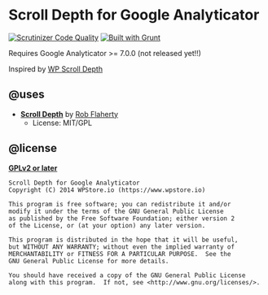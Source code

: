 # Scroll Depth for Google Analyticator
[![Scrutinizer Code Quality](https://scrutinizer-ci.com/g/WPStore/scroll-depth-for-ga/badges/quality-score.png?b=master)](https://scrutinizer-ci.com/g/WPStore/scroll-depth-for-ga/?branch=master)
[![Built with Grunt](https://cdn.gruntjs.com/builtwith.png)](http://gruntjs.com/)

Requires Google Analyticator >= 7.0.0 (not released yet!!)

Inspired by [WP Scroll Depth](https://wordpress.org/plugins/wp-scroll-depth/)

## @uses
- __[Scroll Depth](https://github.com/robflaherty/jquery-scrolldepth)__ by [Rob Flaherty](https://github.com/robflaherty)
  - License: MIT/GPL

## @license
__[GPLv2 or later](http://www.gnu.org/licenses/gpl-2.0.html)__

```
Scroll Depth for Google Analyticator
Copyright (C) 2014 WPStore.io (https://www.wpstore.io)

This program is free software; you can redistribute it and/or
modify it under the terms of the GNU General Public License
as published by the Free Software Foundation; either version 2
of the License, or (at your option) any later version.

This program is distributed in the hope that it will be useful,
but WITHOUT ANY WARRANTY; without even the implied warranty of
MERCHANTABILITY or FITNESS FOR A PARTICULAR PURPOSE.  See the
GNU General Public License for more details.

You should have received a copy of the GNU General Public License
along with this program.  If not, see <http://www.gnu.org/licenses/>.
```
